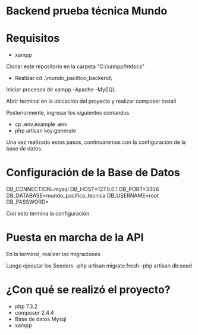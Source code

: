 # Backend prueba técnica Mundo

# Requisitos
- xampp

Clonar este repositorio en la carpeta "C:/xampp/htdocs"
- Realizar cd .\mundo_pacifico_backend\

Iniciar procesos de xampp
-Apache
-MySQL

Abrir terminal en la ubicación del proyecto y realizar composer install

Posteriormente, ingresar los siguientes comandos
- cp .env.example .env
- php artisan key:generate

Una vez realizado estos pasos, continuaremos con la configuración de la base de datos.

# Configuración de la Base de Datos

DB_CONNECTION=mysql
DB_HOST=127.0.0.1
DB_PORT=3306
DB_DATABASE=mundo_pacifico_tecnica
DB_USERNAME=root
DB_PASSWORD=

Con esto termina la configuración.

# Puesta en marcha de la API

En la terminal, realizar las migraciones

Luego ejecutar los Seeders
-php artisan migrate:fresh
-php artisan db:seed


# ¿Con qué se realizó el proyecto?
- php 7.3.2
- composer 2.4.4
- Base de datos Mysql
- xampp
